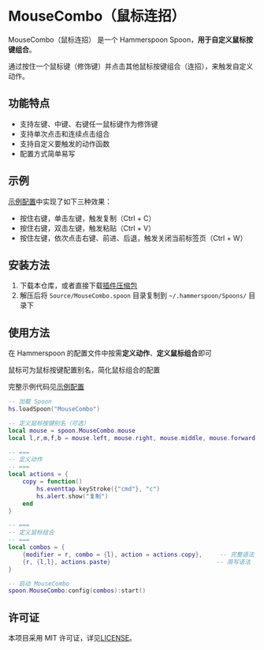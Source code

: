 # MouseCombo（鼠标连招）
MouseCombo（鼠标连招） 是一个 Hammerspoon Spoon，**用于自定义鼠标按键组合**。

通过按住一个鼠标键（修饰键）并点击其他鼠标按键组合（连招），来触发自定义动作。

## 功能特点

- 支持左键、中键、右键任一鼠标键作为修饰键
- 支持单次点击和连续点击组合
- 支持自定义要触发的动作函数
- 配置方式简单易写

## 示例
[示例配置](./Examples/init.lua)中实现了如下三种效果：
- 按住右键，单击左键，触发复制（Ctrl + C）
- 按住右键，双击左键，触发粘贴（Ctrl + V）
- 按住左键，依次点击右键、前进、后退，触发关闭当前标签页（Ctrl + W）
## 安装方法

1. 下载本仓库，或者直接下载[插件压缩包](https://github.com/WooHooDai/MouseCombo/releases/tag/v0.1)
2. 解压后将 `Source/MouseCombo.spoon` 目录复制到 `~/.hammerspoon/Spoons/` 目录下

## 使用方法

在 Hammerspoon 的配置文件中按需**定义动作**、**定义鼠标组合**即可

鼠标可为鼠标按键配置别名，简化鼠标组合的配置

完整示例代码见[示例配置](./Examples/init.lua)

```lua
-- 加载 Spoon
hs.loadSpoon("MouseCombo")

-- 定义鼠标按键别名（可选）
local mouse = spoon.MouseCombo.mouse
local l,r,m,f,b = mouse.left, mouse.right, mouse.middle, mouse.forward, mouse.backward

-- ===
-- 定义动作
-- ===
local actions = {
    copy = function()
        hs.eventtap.keyStroke({"cmd"}, "c")
        hs.alert.show("复制")
    end
}

-- ===
-- 定义鼠标组合
-- ===
local combos = {
    {modifier = r, combo = {l}, action = actions.copy},     -- 完整语法
    {r, {l,l}, actions.paste}                              -- 简写语法
}

-- 启动 MouseCombo
spoon.MouseCombo:config(combos):start()
```

## 许可证
本项目采用 MIT 许可证，详见[LICENSE](https://opensource.org/license/MIT)。
